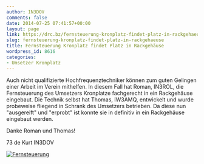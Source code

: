 ```yaml
---
author: IN3DOV
comments: false
date: 2014-07-25 07:41:57+00:00
layout: page
link: https://drc.bz/fernsteuerung-kronplatz-findet-platz-in-rackgehaeuse/
slug: fernsteuerung-kronplatz-findet-platz-in-rackgehaeuse
title: Fernsteuerung Kronplatz findet Platz in Rackgehäuse
wordpress_id: 8616
categories:
- Umsetzer Kronplatz
---
```


Auch nicht qualifizierte Hochfrequenztechniker können zum guten Gelingen einer Arbeit im Verein mithelfen. In diesem Fall hat Roman, IN3ROL, die Fernsteuerung des Umsetzers Kronplatze fachgerecht in ein Rackgehäuse eingebaut. Die Technik selbst hat Thomas, IW3AMQ, entwickelt und wurde probeweise fliegend in Schrank des Umsetzers betrieben. Da diese nun "ausgereift" und "erprobt" ist konnte sie in definitiv in ein Rackgehäuse eingebaut werden.

Danke Roman und Thomas!

73 de Kurt IN3DOV

[![Fernsteuerung](https://drc.bz/wp-content/uploads/2014/07/Fernsteuerung-1024x576.jpg)](https://drc.bz/wp-content/uploads/2014/07/Fernsteuerung.jpg)
